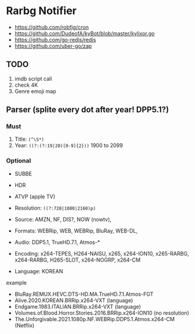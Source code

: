 # Rarbg Notifier

- https://github.com/robfig/cron
- https://github.com/DudeofA/kyBot/blob/master/kylixor.go
- https://github.com/go-redis/redis
- https://github.com/uber-go/zap

## TODO

1. imdb script call
3. check 4K
4. Genre emoji map

## Parser (splite every dot after year! DPP5.1?)

### Must
1. Title: `(^\S*)`
2. Year: `((?:(?:19|20)[0-9]{2}))`  1900 to 2099

### Optional

- SUBBE
- HDR
- ATVP (apple TV)

- Resolution: `((?:720|1080|2160)p)`

- Source: AMZN, NF, DIS?, NOW (nowtv), 
- Formats: WEBRip, WEB, WEBRip, BluRay, WEB-DL, 
- Audio: DDP5.1, TrueHD.7.1, Atmos-*
- Encoding: x264-TEPES, H264-NAISU, x265, x264-ION10, x265-RARBG, x264-RARBG, H265-SLOT, x264-NOGRP, x264-CM
- Language: KOREAN

example
- BluRay.REMUX.HEVC.DTS-HD.MA.TrueHD.7.1.Atmos-FGT
- Alive.2020.KOREAN.BRRip.x264-VXT (language)
- Endgame.1983.ITALIAN.BRRip.x264-VXT (language)
- Volumes.of.Blood.Horror.Stories.2016.BRRip.x264-ION10 (no resolution)
- The.Unforgivable.2021.1080p.NF.WEBRip.DDP5.1.Atmos.x264-CM (Netflix)
